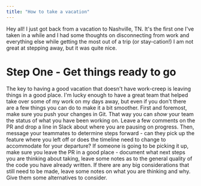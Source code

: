 ```yaml
---
title: "How to take a vacation"
---
```

Hey all! I just got back from a vacation to Nashville, TN. It's the first one I've taken in a while and I had some thoughts on disconnecting from work and everything else while getting the most out of a trip (or stay-cation!) I am not great at stepping away, but it was quite nice.

# Step One - Get things ready to go

The key to having a good vacation that doesn't have work-creep is leaving things in a good place. I'm lucky enough to have a great team that helped take over some of my work on my days away, but even if you don't there are a few things you can do to make it a bit smoother. First and foremost, make sure you push your changes in Git. That way you can _show_ your team the status of what you have been working on. Leave a few comments on the PR and drop a line in Slack about where you are pausing on progress. Then, message your teammates to determine steps forward - can they pick up the feature where you left off or does the timeline need to change to accommodate for your departure? If someone is going to be picking it up, make sure you leave the PR in a good place - document what next steps you are thinking about taking, leave some notes as to the general quality of the code you have already written. If there are any big considerations that still need to be made, leave some notes on what you are thinking and why. Give them some alternatives to consider.